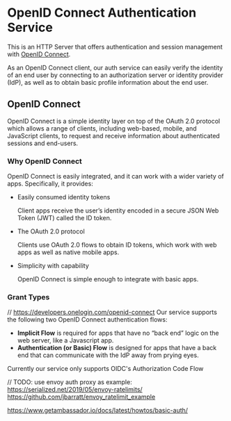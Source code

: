 # OpenID Connect Authentication Service 

This is an HTTP Server that offers authentication and session management with [OpenID Connect](https://openid.net/connect/). 

As an OpenID Connect client, our auth service can easily verify the identity of an end user by connecting to an authorization server or identity provider (IdP), as well as to obtain basic profile information about the end user.

## OpenID Connect

OpenID Connect is a simple identity layer on top of the OAuth 2.0 protocol which allows a range of clients, including web-based, mobile, and JavaScript clients, to request and receive information about authenticated sessions and end-users. 

### Why OpenID Connect

OpenID Connect is easily integrated, and it can work with a wider variety of apps. Specifically, it provides:
*  Easily consumed identity tokens

   Client apps receive the user’s identity encoded in a secure JSON Web Token (JWT) called the ID token.
  
*  The OAuth 2.0 protocol

   Clients use OAuth 2.0 flows to obtain ID tokens, which work with web apps as well as native mobile apps.


*  Simplicity with capability

   OpenID Connect is simple enough to integrate with basic apps.
   
### Grant Types

// https://developers.onelogin.com/openid-connect
Our service supports the following two OpenID Connect authentication flows:

*  **Implicit Flow** is required for apps that have no “back end” logic on the web server, like a Javascript app.
*  **Authentication (or Basic) Flow** is designed for apps that have a back end that can communicate with the IdP away from prying eyes.

Currently our service only supports OIDC's Authorization Code Flow


// TODO: use envoy auth proxy as example:
https://serialized.net/2019/05/envoy-ratelimits/
https://github.com/jbarratt/envoy_ratelimit_example

https://www.getambassador.io/docs/latest/howtos/basic-auth/

